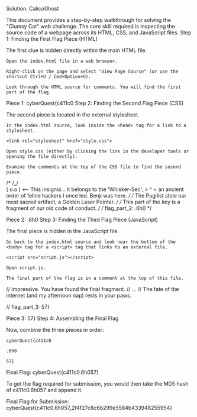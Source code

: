 Solution: CalicoGhost

This document provides a step-by-step walkthrough for solving the "Clumsy Cat" web challenge. The core skill required is inspecting the source code of a webpage across its HTML, CSS, and JavaScript files.
Step 1: Finding the First Flag Piece (HTML)

The first clue is hidden directly within the main HTML file.

    Open the index.html file in a web browser.

    Right-click on the page and select "View Page Source" (or use the shortcut Ctrl+U / Cmd+Option+U).

    Look through the HTML source for comments. You will find the first part of the flag.

<!-- 
    Greetings, agent. They call me Benji, but in the digital underworld, 
    I am known as 'The Calico Ghost'. I retired from the game long ago, 
    but an old rival, a dastardly dog known only as 'The Pugilist', has resurfaced.
    This flag is the key to my secret network. The first part is my gift to you.

    flag_part_1: cyberQuest{c411c0
-->

Piece 1: cyberQuest{c411c0
Step 2: Finding the Second Flag Piece (CSS)

The second piece is located in the external stylesheet.

    In the index.html source, look inside the <head> tag for a link to a stylesheet.

    <link rel="stylesheet" href="style.css">

    Open style.css (either by clicking the link in the developer tools or opening the file directly).

    Examine the comments at the top of the CSS file to find the second piece.

/*
    /\_/\
   ( o.o )  <-- This insignia... it belongs to the 'Whisker-Sec', 
    > ^ <       an ancient order of feline hackers I once led.
   Benji was here.
*/
/* The Pugilist stole our most sacred artifact, a Golden Laser Pointer. */
/* This part of the key is a fragment of our old code of conduct. */
/* flag_part_2: .6h0 */

Piece 2: .6h0
Step 3: Finding the Third Flag Piece (JavaScript)

The final piece is hidden in the JavaScript file.

    Go back to the index.html source and look near the bottom of the <body> tag for a <script> tag that links to an external file.

    <script src="script.js"></script>

    Open script.js.

    The final part of the flag is in a comment at the top of this file.

// Impressive. You have found the final fragment. 
// ...
// The fate of the internet (and my afternoon nap) rests in your paws.

// flag_part_3: 57}

Piece 3: 57}
Step 4: Assembling the Final Flag

Now, combine the three pieces in order:

    cyberQuest{c411c0

    .6h0

    57}

Final Flag: cyberQuest{c411c0.6h057}

To get the flag required for submission, you would then take the MD5 hash of c411c0.6h057 and append it.

Final Flag for Submission: cyberQuest{c411c0.6h057_2f4f27c8c6b299e5584b433948255954}